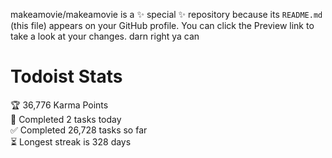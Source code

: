 makeamovie/makeamovie is a ✨ special ✨ repository because its `README.md` (this file) appears on your GitHub profile.
You can click the Preview link to take a look at your changes. darn right ya can

# Todoist Stats

<!-- TODO-IST:START -->
🏆  36,776 Karma Points           
🌸  Completed 2 tasks today           
✅  Completed 26,728 tasks so far           
⏳  Longest streak is 328 days
<!-- TODO-IST:END -->